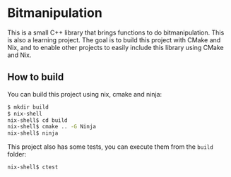 # Bitmanipulation

This is a small C++ library that brings functions to do bitmanipulation. This
is also a learning project. The goal is to build this project with CMake and
Nix, and to enable other projects to easily include this library using CMake
and Nix.

## How to build

You can build this project using nix, cmake and ninja:

```bash
$ mkdir build
$ nix-shell
nix-shell$ cd build
nix-shell$ cmake .. -G Ninja
nix-shell$ ninja
```

This project also has some tests, you can execute them from the `build` folder:

```bash
nix-shell$ ctest
```
